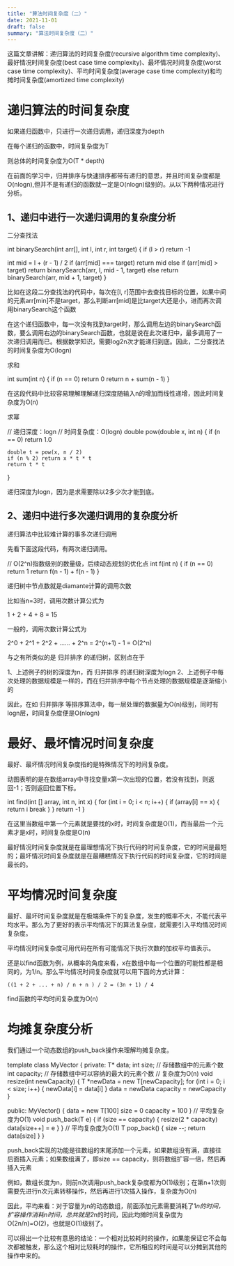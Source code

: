 ```yaml
---
title: "算法时间复杂度（二）"
date: 2021-11-01
draft: false
summary: "算法时间复杂度（二）"
---
```


这篇文章讲解：递归算法的时间复杂度(recursive algorithm time complexity)、最好情况时间复杂度(best case time complexity)、最坏情况时间复杂度(worst case time complexity)、平均时间复杂度(average case time complexity)和均摊时间复杂度(amortized  time complexity)

# 递归算法的时间复杂度

如果递归函数中，只进行一次递归调用，递归深度为depth

在每个递归的函数中，时间复杂度为T

则总体的时间复杂度为O(T * depth)

在前面的学习中，归并排序与快速排序都带有递归的意思，并且时间复杂度都是O(nlogn),但并不是有递归的函数就一定是O(nlogn)级别的。从以下两种情况进行分析。

## 1、递归中进行一次递归调用的复杂度分析

二分查找法

int binarySearch(int arr[], int l, int r, int target) {
  if (l > r) return -1

  int mid = l + (r - 1) / 2
  if (arr[mid] === target) return mid
  else if (arr[mid] > target)
  return binarySearch(arr, l, mid - 1, target)
  else 
  return binarySearch(arr, mid + 1, target)
}

比如在这段二分查找法的代码中，每次在[l, r]范围中去查找目标的位置，如果中间的元素arr[min]不是target，那么判断arr[mid]是比target大还是小，进而再次调用binarySearch这个函数

在这个递归函数中，每一次没有找到target时，那么调用左边的binarySearch函数，要么调用右边的binarySearch函数，也就是说在此次递归中，最多调用了一次递归调用而已。根据数学知识，需要log2n次才能递归到底。因此，二分查找法的时间复杂度为O(logn)

求和

  int sum(int n) {
    if (n == 0) return 0
    return n + sum(n - 1)
  }

在这段代码中比较容易理解理解递归深度随输入n的增加而线性递增，因此时间复杂度为O(n)

求幂

  // 递归深度：logn
  // 时间复杂度：O(logn)
  double pow(double x, int n) {
    if (n == 0) return 1.0

    double t = pow(x, n / 2)
    if (n % 2) return x * t * t
    return t * t
  }

递归深度为logn，因为是求需要除以2多少次才能到底。

## 2、递归中进行多次递归调用的复杂度分析

递归算法中比较难计算的事多次递归调用

先看下面这段代码，有两次递归调用。

  // O(2^n)指数级别的数量级，后续动态规划的优化点
  int f(int n) {
    if (n == 0) return 1
    return f(n - 1) + f(n - 1)
  }

递归树中节点数就是diamante计算的调用次数

比如当n=3时，调用次数计算公式为

  1 + 2 + 4 + 8 = 15

一般的，调用次数计算公式为

  2^0 + 2^1 + 2^2 + …… + 2^n
  = 2^(n+1) - 1
  = O(2^n)

与之有所类似的是 归并排序 的递归树，区别点在于

  1、上述例子的树的深度为n，而 归并排序 的递归树深度为logn
  2、上述例子中每次处理的数据规模是一样的，而在归并排序中每个节点处理的数据规模是逐渐缩小的 

因此，在如 归并排序 等排序算法中，每一层处理的数据量为O(n)级别，同时有logn层，时间复杂度便是O(nlogn)

# 最好、最坏情况时间复杂度

最好、最坏情况时间复杂度指的是特殊情况下的时间复杂度。

动图表明的是在数组array中寻找变量x第一次出现的位置，若没有找到，则返回-1；否则返回位置下标。

  int find(int [] array, int n, int x) {
    for (int i = 0; i < n; i++) {
      if (array[i] == x) {
        return i
        break
      }
    }
    return -1
  }

在这里当数组中第一个元素就是要找的x时，时间复杂度是O(1)，而当最后一个元素才是x时，时间复杂度是O(n)

最好情况时间复杂度就是在最理想情况下执行代码的时间复杂度，它的时间是最短的；最坏情况时间复杂度就是在最糟糕情况下执行代码的时间复杂度，它的时间是最长的。

# 平均情况时间复杂度

最好、最坏时间复杂度就是在极端条件下的复杂度，发生的概率不大，不能代表平均水平。那么为了更好的表示平均情况下的算法复杂度，就需要引入平均情况时间复杂度。

平均情况时间复杂度可用代码在所有可能情况下执行次数的加权平均值表示。

还是以find函数为例，从概率的角度来看，x在数组中每一个位置的可能性都是相同的，为1/n。那么平均情况时间复杂度就可以用下面的方式计算：

    ((1 + 2 + ... + n) / n + n ) / 2 = (3n + 1) / 4

find函数的平均时间复杂度为O(n)

#  均摊复杂度分析

我们通过一个动态数组的push_back操作来理解均摊复杂度。

template <typename T>
class MyVector {
  private:
    T* data;
    int size;          // 存储数组中的元素个数
    int capacity;      // 存储数组中可以容纳的最大的元素个数
    // 复杂度为O(n)
    void resize(int newCapacity) {
      T *newData = new T[newCapacity];
      for (int i = 0; i < size; i++) {
        newData[i] = data[i]
      }
      data = newData
      capacity = newCapacity
    }
    
  public: 
    MyVector() {
      data = new T[100]
      size = 0
      capacity = 100
    }
    // 平均复杂度为O(1)
    void push_back(T e) {
      if (size == capacity) {
        resize(2 * capacity)
        data[size++] = e
      }
    }
    // 平均复杂度为O(1)
    T pop_back() {
      size --;
      return data[size]
    }
}

push_back实现的功能是往数组的末尾添加一个元素，如果数组没有满，直接往后面插入元素；如果数组满了，即size == capacity，则将数组扩容一倍，然后再插入元素

例如，数组长度为n，则前n次调用push_back复杂度都为O(1)级别；在第n+1次则需要先进行n次元素转移操作，然后再进行1次插入操作，复杂度为O(n)

因此，平均来看：对于容量为n的动态数组，前面添加元素需要消耗了1*n的时间，扩容操作消耗n时间，总共就是2*n的时间，因此均摊时间复杂度为O(2n/n)=O(2)，也就是O(1)级别了。

可以得出一个比较有意思的结论：一个相对比较耗时的操作，如果能保证它不会每次都被触发，那么这个相对比较耗时的操作，它所相应的时间是可以分摊到其他的操作中来的。